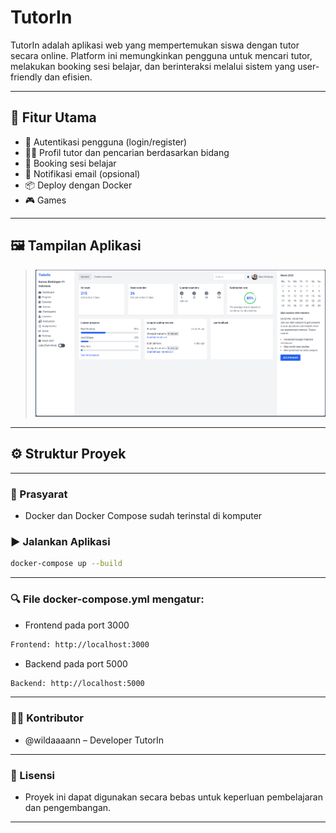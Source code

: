 # TutorIn

TutorIn adalah aplikasi web yang mempertemukan siswa dengan tutor secara online. Platform ini memungkinkan pengguna untuk mencari tutor, melakukan booking sesi belajar, dan berinteraksi melalui sistem yang user-friendly dan efisien.

---

## 🚀 Fitur Utama

- 🔐 Autentikasi pengguna (login/register)
- 🧑‍🏫 Profil tutor dan pencarian berdasarkan bidang
- 📅 Booking sesi belajar
- 💬 Notifikasi email (opsional)
- 📦 Deploy dengan Docker
- 🎮 Games

---

## 🖼️ Tampilan Aplikasi

> ![TutorIn Screenshot](./dashboard.png)

---

## ⚙️ Struktur Proyek

---

### 🔧 Prasyarat

- Docker dan Docker Compose sudah terinstal di komputer

### ▶️ Jalankan Aplikasi

```bash
docker-compose up --build
```

---

### 🔍 File docker-compose.yml mengatur:
- Frontend pada port 3000
```bash
Frontend: http://localhost:3000
```
- Backend pada port 5000
```bash
Backend: http://localhost:5000
```

---

### 👨‍💻 Kontributor
- @wildaaaann – Developer TutorIn

---

### 📜 Lisensi
- Proyek ini dapat digunakan secara bebas untuk keperluan pembelajaran dan pengembangan.

---


